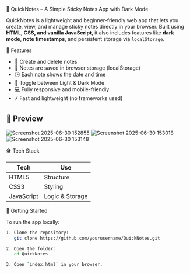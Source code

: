 📝 QuickNotes – A Simple Sticky Notes App with Dark Mode

QuickNotes is a lightweight and beginner-friendly web app that lets you create, view, and manage sticky notes directly in your browser. Built using **HTML, CSS, and vanilla JavaScript**, it also includes features like **dark mode**, **note timestamps**, and persistent storage via `localStorage`.

🎯 Features

- 🧾 Create and delete notes
- 💾 Notes are saved in browser storage (localStorage)
- 🕒 Each note shows the date and time
- 🌙 Toggle between Light & Dark Mode
- 💻 Fully responsive and mobile-friendly
- ⚡ Fast and lightweight (no frameworks used)


## 📸 Preview
![Screenshot 2025-06-30 152855](https://github.com/user-attachments/assets/864b5e1f-9ff3-4c95-9064-e1cea3ddcc45)
![Screenshot 2025-06-30 153018](https://github.com/user-attachments/assets/5ac9230d-f661-4fe6-afb0-da45939d223b)
![Screenshot 2025-06-30 153148](https://github.com/user-attachments/assets/b6117032-e491-4902-bab1-7e9865063b74)





 🛠️ Tech Stack

| Tech       | Use           |
|------------|----------------|
| HTML5      | Structure       |
| CSS3       | Styling         |
| JavaScript | Logic & Storage |

🚀 Getting Started

To run the app locally:

```bash
1. Clone the repository:
   git clone https://github.com/yourusername/QuickNotes.git

2. Open the folder:
   cd QuickNotes

3. Open `index.html` in your browser.
